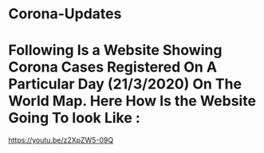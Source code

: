 # Corona-Updates
# Following Is a Website Showing Corona Cases Registered On A Particular Day (21/3/2020) On The World Map. Here How Is the Website Going To look Like :
https://youtu.be/z2XpZW5-09Q

